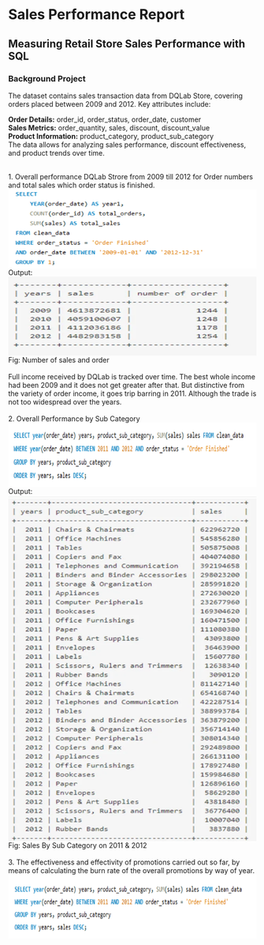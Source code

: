 # Sales Performance Report
## Measuring Retail Store Sales Performance with SQL
### Background Project
<p>
The dataset contains sales transaction data from DQLab Store, covering orders placed between 2009 and 2012. Key attributes include:

**Order Details:** order_id, order_status, order_date, customer <br/>
**Sales Metrics:** order_quantity, sales, discount, discount_value <br/>
**Product Information:** product_category, product_sub_category <br/>
The data allows for analyzing sales performance, discount effectiveness, and product trends over time.
</p>
</br>
1. Overall performance DQLab Strore from 2009 till 2012 for Order numbers and total sales which order status is finished.</br>
<img align="center" width="600" height="160" src="https://github.com/Shihab27/DQLAB_Sales_Performance_Analysis/blob/main/Code%201.png">
Output:
<img align="center" width="600" height="160" src="https://github.com/Shihab27/DQLAB_Sales_Performance_Analysis/blob/main/output1.png">
Fig: Number of sales and order
</br>
</br>Full income received by DQLab is tracked over time. The best whole income had been 2009 and it does not get greater after that. But distinctive from the variety of order income, it goes trip barring in 2011. Although the trade is not too widespread over the years.
</br>
</br>
2. Overall Performance by Sub Category
<img align="center" width="600" height="130" src="https://github.com/Shihab27/DQLAB_Sales_Performance_Analysis/blob/main/Code%202.png">
Output:
<img align="center" width="600" height="700" src="https://github.com/Shihab27/DQLAB_Sales_Performance_Analysis/blob/main/output2.png">
Fig: Sales By Sub Category on 2011 & 2012
</br>
</br>
3. The effectiveness and effectivity of promotions carried out so far, by means of calculating the burn rate of the overall promotions by way of year.
</br>
<img align="center" width="600" height="130" src="https://github.com/Shihab27/DQLAB_Sales_Performance_Analysis/blob/main/Code%203.png">

